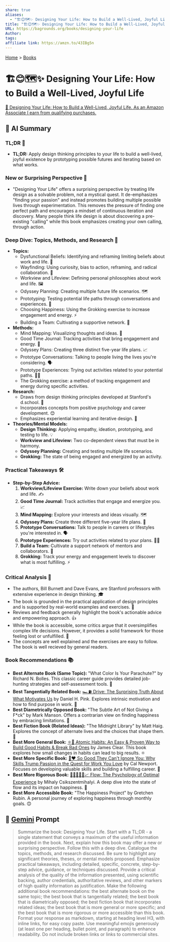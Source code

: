 ```yaml
---
share: true
aliases:
  - "🏗️😊🗺️✨ Designing Your Life: How to Build a Well-Lived, Joyful Life"
title: "🏗️😊🗺️✨ Designing Your Life: How to Build a Well-Lived, Joyful Life"
URL: https://bagrounds.org/books/designing-your-life
Author:
tags:
affiliate link: https://amzn.to/43IBg5n
---
```

[Home](../index.md) > [Books](./index.md)  
# 🏗️😊🗺️✨ Designing Your Life: How to Build a Well-Lived, Joyful Life  
[🛒 Designing Your Life: How to Build a Well-Lived, Joyful Life. As an Amazon Associate I earn from qualifying purchases.](https://amzn.to/43IBg5n)  
  
## 🤖 AI Summary  
### TL;DR 🚀  
* **TL;DR:** Apply design thinking principles to your life to build a well-lived, joyful existence by prototyping possible futures and iterating based on what works.  
  
### New or Surprising Perspective 🤔  
* "Designing Your Life" offers a surprising perspective by treating life design as a solvable problem, not a mystical quest. It de-emphasizes "finding your passion" and instead promotes building multiple possible lives through experimentation. This removes the pressure of finding one perfect path and encourages a mindset of continuous iteration and discovery. Many people think life design is about discovering a pre-existing "calling" while this book emphasizes creating your own calling, through action.  
  
### Deep Dive: Topics, Methods, and Research 🔬  
* **Topics:**  
    * Dysfunctional Beliefs: Identifying and reframing limiting beliefs about work and life. 💭  
    * Wayfinding: Using curiosity, bias to action, reframing, and radical collaboration. 🧭  
    * Workview and Lifeview: Defining personal philosophies about work and life. 🖼️  
    * Odyssey Planning: Creating multiple future life scenarios. 🗺️  
    * Prototyping: Testing potential life paths through conversations and experiences. 🧪  
    * Choosing Happiness: Using the Grokking exercise to increase engagement and energy. ⚡  
    * Building a Team: Cultivating a supportive network. 🤝  
* **Methods:**  
    * Mind Mapping: Visualizing thoughts and ideas. 🧠  
    * Good Time Journal: Tracking activities that bring engagement and energy. 📝  
    * Odyssey Plans: Creating three distinct five-year life plans. 📈  
    * Prototype Conversations: Talking to people living the lives you're considering. 🗣️  
    * Prototype Experiences: Trying out activities related to your potential paths. 🧗‍♀️  
    * The Grokking exercise: a method of tracking engagement and energy during specific activities.  
* **Research:**  
    * Draws from design thinking principles developed at Stanford's d.school. 🏫  
    * Incorporates concepts from positive psychology and career development. 😊  
    * Emphasizes experiential learning and iterative design. 🔄  
* **Theories/Mental Models:**  
    * **Design Thinking:** Applying empathy, ideation, prototyping, and testing to life. 💡  
    * **Workview and Lifeview:** Two co-dependent views that must be in harmony.  
    * **Odyssey Planning:** Creating and testing multiple life scenarios.  
    * **Grokking:** The state of being engaged and energized by an activity.  
  
### Practical Takeaways 🛠️  
* **Step-by-Step Advice:**  
    1.  **Workview/Lifeview Exercise:** Write down your beliefs about work and life. ✍️  
    2.  **Good Time Journal:** Track activities that engage and energize you. 📈  
    3.  **Mind Mapping:** Explore your interests and ideas visually. 🗺️  
    4.  **Odyssey Plans:** Create three different five-year life plans. 🚀  
    5.  **Prototype Conversations:** Talk to people in careers or lifestyles you're interested in. 🗣️  
    6.  **Prototype Experiences:** Try out activities related to your plans. 🧗‍♀️  
    7.  **Build a Team:** Cultivate a support network of mentors and collaborators. 🤝  
    8.  **Grokking:** Track your energy and engagement levels to discover what is most fulfilling. ⚡  
  
### Critical Analysis 🧐  
* The authors, Bill Burnett and Dave Evans, are Stanford professors with extensive experience in design thinking. 🎓  
* The book is grounded in the practical application of design principles and is supported by real-world examples and exercises. 🤝  
* Reviews and feedback generally highlight the book's actionable advice and empowering approach. 👍  
* While the book is accessible, some critics argue that it oversimplifies complex life decisions. However, it provides a solid framework for those feeling lost or unfulfilled. 🤷  
* The concepts are well explained and the exercises are easy to follow. The book is well recieved by general readers.  
  
### Book Recommendations 📚  
* **Best Alternate Book (Same Topic):** "What Color Is Your Parachute?" by Richard N. Bolles. This classic career guide provides detailed job-hunting strategies and self-assessment tools. 🌈  
* **Best Tangentially Related Book:** [🏎️⛽ Drive: The Surprising Truth About What Motivates Us](./drive-the-surprising-truth-about-what-motivates-us.md) by Daniel H. Pink. Explores intrinsic motivation and how to find purpose in work. 🚗  
* **Best Diametrically Opposed Book:** "The Subtle Art of Not Giving a F\*ck" by Mark Manson. Offers a contrarian view on finding happiness by embracing limitations. 🚫  
* **Best Fiction Book (Related Ideas):** "The Midnight Library" by Matt Haig. Explores the concept of alternate lives and the choices that shape them. 🌃  
* **Best More General Book:** [⚛️🔄 Atomic Habits: An Easy & Proven Way to Build Good Habits & Break Bad Ones](./atomic-habits.md) by James Clear. This book explores how small changes in habits can lead to big results. ⚛️  
* **Best More Specific Book:** [💪❤️ So Good They Can't Ignore You: Why Skills Trump Passion in the Quest for Work You Love](./so-good-they-cant-ignore-you-why-skills-trump-passion-in-the-quest-for-work-you-love.md) by Cal Newport. Focuses on developing valuable skills and building a fulfilling career. 💼  
* **Best More Rigorous Book:** [🌊🧘🏼‍♀️🧠📈 Flow: The Psychology of Optimal Experience](./flow-the-psychology-of-optimal-experience.md) by Mihaly Csikszentmihalyi. A deep dive into the state of flow and its impact on happiness. 🌊  
* **Best More Accessible Book:** "The Happiness Project" by Gretchen Rubin. A personal journey of exploring happiness through monthly goals. 😊  
  
## 💬 [Gemini](https://gemini.google.com) Prompt  
> Summarize the book: Designing Your Life. Start with a TL;DR - a single statement that conveys a maximum of the useful information provided in the book. Next, explain how this book may offer a new or surprising perspective. Follow this with a deep dive. Catalogue the topics, methods, and research discussed. Be sure to highlight any significant theories, theses, or mental models proposed. Emphasize practical takeaways, including detailed, specific, concrete, step-by-step advice, guidance, or techniques discussed. Provide a critical analysis of the quality of the information presented, using scientific backing, author credentials, authoritative reviews, and other markers of high quality information as justification. Make the following additional book recommendations: the best alternate book on the same topic; the best book that is tangentially related; the best book that is diametrically opposed; the best fiction book that incorporates related ideas; the best book that is more general or more specific; and the best book that is more rigorous or more accessible than this book. Format your response as markdown, starting at heading level H3, with inline links, for easy copy paste. Use meaningful emojis generously (at least one per heading, bullet point, and paragraph) to enhance readability. Do not include broken links or links to commercial sites.